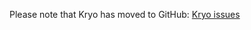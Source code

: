 Please note that Kryo has moved to GitHub: [Kryo issues](https://github.com/EsotericSoftware/kryo/issues)